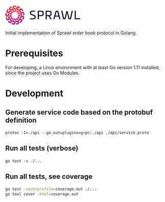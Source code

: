 ![Sprawl Logo](assets/logo.png)

Initial implementation of Sprawl order book protocol in Golang.

# Prerequisites
For developing, a Linux environment with at least Go version 1.11 installed, since the project uses Go Modules.

# Development

## Generate service code based on the protobuf definition
```protoc -I=./api --go_out=plugins=grpc:./api ./api/service.proto```

## Run all tests (verbose)
```go test -v ./...```

## Run all tests, see coverage
```bash
go test -coverprofile=coverage.out ./...
go tool cover -html=coverage.out
```
